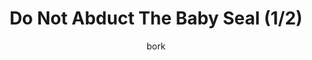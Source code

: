 ---
media: "images/rounds/round_2/do_not_abduct_the_seal_1.png"
media_type: image
title: Do Not Abduct The Baby Seal (1/2)
author: bork
desc: Grafton Brandt reacts to Apollyon Baphomet kidnapping a baby seal.
---